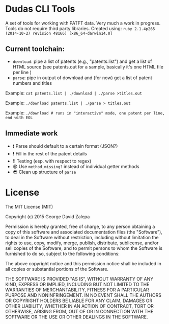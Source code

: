 # Dudas CLI Tools
A set of tools for working with PATFT data. Very much a work in progress. Tools 
do not require third party libraries. Created using: `ruby 2.1.4p265 (2014-10-27
 revision 48166) [x86_64-darwin14.0]`

## Current toolchain:

* `download`: pipe a list of patents (e.g., "patents.list") and get a list of 
HTML source (see patents.out for a sample, basically it's one HTML file per line
)
* `parse`: pipe in output of download and (for now) get a list of patent numbers
and titles


Example: `cat patents.list | ./download | ./parse >titles.out`

Example: `./download patents.list | ./parse > titles.out`

Example: `./download # runs in "interactive" mode, one patent per line, end with
EOL`

## Immediate work

* ❗️  Parse should default to a certain format (JSON?)
* ❗️  Fill in the rest of the patent details
* ‼️  Testing (esp. with respect to regex)
* 😎  Use `method_missing?` instead of individual getter methods
* 😎  Clean up structure of `parse`

# License 

The MIT License (MIT)

Copyright (c) 2015 George David Zalepa

Permission is hereby granted, free of charge, to any person obtaining a copy
of this software and associated documentation files (the "Software"), to deal
in the Software without restriction, including without limitation the rights
to use, copy, modify, merge, publish, distribute, sublicense, and/or sell
copies of the Software, and to permit persons to whom the Software is
furnished to do so, subject to the following conditions:

The above copyright notice and this permission notice shall be included in
all copies or substantial portions of the Software.

THE SOFTWARE IS PROVIDED "AS IS", WITHOUT WARRANTY OF ANY KIND, EXPRESS OR
IMPLIED, INCLUDING BUT NOT LIMITED TO THE WARRANTIES OF MERCHANTABILITY,
FITNESS FOR A PARTICULAR PURPOSE AND NONINFRINGEMENT. IN NO EVENT SHALL THE
AUTHORS OR COPYRIGHT HOLDERS BE LIABLE FOR ANY CLAIM, DAMAGES OR OTHER
LIABILITY, WHETHER IN AN ACTION OF CONTRACT, TORT OR OTHERWISE, ARISING FROM,
OUT OF OR IN CONNECTION WITH THE SOFTWARE OR THE USE OR OTHER DEALINGS IN
THE SOFTWARE.
